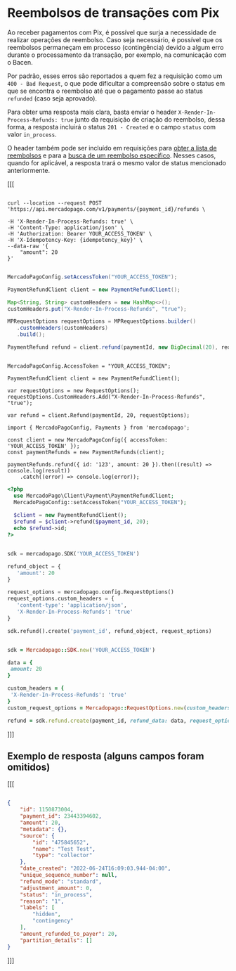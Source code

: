 # Reembolsos de transações com Pix


Ao receber pagamentos com Pix, é possível que surja a necessidade de realizar operações de reembolso. Caso seja necessário, é possível que os reembolsos permaneçam em processo (contingência) devido a algum erro durante o processamento da transação, por exemplo, na comunicação com o Bacen. 

Por padrão, esses erros são reportados a quem fez a requisição como um `400 - Bad Request`, o que pode dificultar a compreensão sobre o status em que se encontra o reembolso até que o pagamento passe ao status `refunded` (caso seja aprovado). 

Para obter uma resposta mais clara, basta enviar o header `X-Render-In-Process-Refunds: true`  junto da requisição de criação do reembolso, dessa forma, a resposta incluirá o status  `201 - Created` e o campo `status` com valor `in_process`. 

O header também pode ser incluído em requisições para [obter a lista de reembolsos](/developers/pt/reference/chargebacks/_payments_id_refunds/get) e para a [busca de um reembolso específico](/developers/pt/reference/chargebacks/_payments_id_refunds_refund_id/get). Nesses casos, quando for aplicável, a resposta trará o mesmo valor de status mencionado anteriormente.

[[[
```curl

curl --location --request POST 'https://api.mercadopago.com/v1/payments/{payment_id}/refunds \

-H 'X-Render-In-Process-Refunds: true' \
-H 'Content-Type: application/json' \
-H 'Authorization: Bearer YOUR_ACCESS_TOKEN' \
-H 'X-Idempotency-Key: {idempotency_key}' \
--data-raw '{
    "amount": 20
}'
```
```java

MercadoPagoConfig.setAccessToken("YOUR_ACCESS_TOKEN");

PaymentRefundClient client = new PaymentRefundClient();

Map<String, String> customHeaders = new HashMap<>();
customHeaders.put("X-Render-In-Process-Refunds", "true");

MPRequestOptions requestOptions = MPRequestOptions.builder()
   .customHeaders(customHeaders)
   .build();

PaymentRefund refund = client.refund(paymentId, new BigDecimal(20), requestOptions);

```
```dotnet

MercadoPagoConfig.AccessToken = "YOUR_ACCESS_TOKEN";

PaymentRefundClient client = new PaymentRefundClient();

var requestOptions = new RequestOptions();
requestOptions.CustomHeaders.Add("X-Render-In-Process-Refunds", "true");

var refund = client.Refund(paymentId, 20, requestOptions);

```
```node
import { MercadoPagoConfig, Payments } from 'mercadopago';

const client = new MercadoPagoConfig({ accessToken: 'YOUR_ACCESS_TOKEN' });
const paymentRefunds = new PaymentRefunds(client);

paymentRefunds.refund({ id: '123', amount: 20 }).then((result) => console.log(result))
	.catch((error) => console.log(error));
```
```php
<?php
  use MercadoPago\Client\Payment\PaymentRefundClient;
  MercadoPagoConfig::setAccessToken("YOUR_ACCESS_TOKEN");
  
  $client = new PaymentRefundClient();
  $refund = $client->refund($payment_id, 20);
  echo $refund->id;
?>
```
```python

sdk = mercadopago.SDK('YOUR_ACCESS_TOKEN')

refund_object = {
   'amount': 20
}

request_options = mercadopago.config.RequestOptions()
request_options.custom_headers = {
   'content-type': 'application/json',
   'X-Render-In-Process-Refunds': 'true'
}

sdk.refund().create('payment_id', refund_object, request_options)

```
```ruby

sdk = Mercadopago::SDK.new('YOUR_ACCESS_TOKEN')

data = {
 amount: 20
}

custom_headers = {
 'X-Render-In-Process-Refunds': 'true'
}
custom_request_options = Mercadopago::RequestOptions.new(custom_headers: custom_headers)

refund = sdk.refund.create(payment_id, refund_data: data, request_options: custom_request_options)

```
]]]

## Exemplo de resposta (alguns campos foram omitidos)

[[[
```Json

{
    "id": 1150873004,
    "payment_id": 23443394602,
    "amount": 20,
    "metadata": {},
    "source": {
        "id": "475845652",
        "name": "Test Test",
        "type": "collector"
    },
    "date_created": "2022-06-24T16:09:03.944-04:00",
    "unique_sequence_number": null,
    "refund_mode": "standard",
    "adjustment_amount": 0,
    "status": "in_process",
    "reason": "1",
    "labels": [
        "hidden",
        "contingency"
    ],
    "amount_refunded_to_payer": 20,
    "partition_details": []
}

```
]]]
